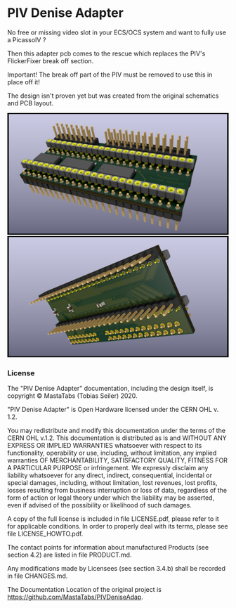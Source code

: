 # PIV Denise Adapter

No free or missing video slot in your ECS/OCS system and want to fully  use a PicassoIV ?

Then this adapter pcb comes to the rescue which replaces the PIV's FlickerFixer break off section.

Important! The break off part of the PIV must be removed  to use this in place off it!

The design isn't proven yet but was created from the original schematics and PCB layout.

![Board Image front](/pix/PIV_DeniseAdap1.png)
![Board Image back](/pix/PIV_DeniseAdap2.png)

### License
The "PIV Denise Adapter" documentation, including the design itself, is copyright © MastaTabs (Tobias Seiler) 2020.

"PIV Denise Adapter" is Open Hardware licensed under the CERN OHL v. 1.2.

You may redistribute and modify this documentation under the terms of the CERN OHL v.1.2. This documentation is distributed as is and WITHOUT ANY EXPRESS OR IMPLIED WARRANTIES whatsoever with respect to its functionality, operability or use, including, without limitation, any implied warranties OF MERCHANTABILITY, SATISFACTORY QUALITY, FITNESS FOR A PARTICULAR PURPOSE or infringement. We expressly disclaim any liability whatsoever for any direct, indirect, consequential, incidental or special damages, including, without limitation, lost revenues, lost profits, losses resulting from business interruption or loss of data, regardless of the form of action or legal theory under which the liability may be asserted, even if advised of the possibility or likelihood of such damages.

A copy of the full license is included in file LICENSE.pdf, please refer to it for applicable conditions. In order to properly deal with its terms, please see file LICENSE_HOWTO.pdf.

The contact points for information about manufactured Products (see section 4.2) are listed in file PRODUCT.md.

Any modifications made by Licensees (see section 3.4.b) shall be recorded in file CHANGES.md.

The Documentation Location of the original project is https://github.com/MastaTabs/PIVDeniseAdap.

